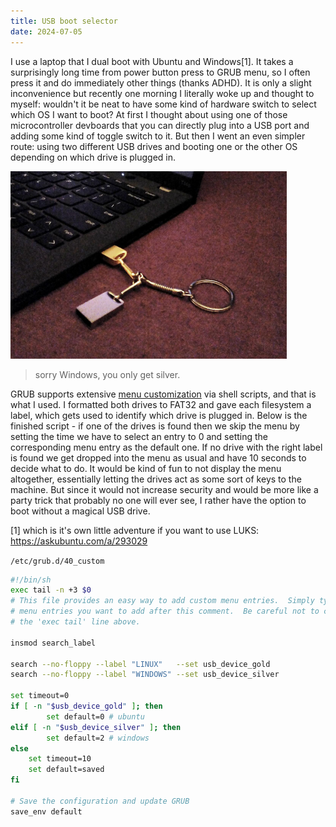 ```yaml
---
title: USB boot selector
date: 2024-07-05
---
```


I use a laptop that I dual boot with Ubuntu and Windows[1]. It takes a surprisingly long time from power button press to GRUB menu, so I often press it and do immediately other things (thanks ADHD). It is only a slight inconvenience but recently one morning I literally woke up and thought to myself: wouldn't it be neat to have some kind of hardware switch to select which OS I want to boot? At first I thought about using one of those microcontroller devboards that you can directly plug into a USB port and adding some kind of toggle switch to it. But then I went an even simpler route: using two different USB drives and booting one or the other OS depending on which drive is plugged in.

![A photo of the two small usb drives on a keychain ring, one of them is plugged in](usbkey.png)
> sorry Windows, you only get silver.

GRUB supports extensive [menu customization](https://help.ubuntu.com/community/Grub2/CustomMenus) via shell scripts, and that is what I used. I formatted both drives to FAT32 and gave each filesystem a label, which gets used to identify which drive is plugged in. Below is the finished script - if one of the drives is found then we skip the menu by setting the time we have to select an entry to 0 and setting the corresponding menu entry as the default one. If no drive with the right label is found we get dropped into the menu as usual and have 10 seconds to decide what to do. It would be kind of fun to not display the menu altogether, essentially letting the drives act as some sort of keys to the machine. But since it would not increase security and would be more like a party trick that probably no one will ever see, I rather have the option to boot without a magical USB drive.

[1] which is it's own little adventure if you want to use LUKS: https://askubuntu.com/a/293029

`/etc/grub.d/40_custom`
```sh
#!/bin/sh
exec tail -n +3 $0
# This file provides an easy way to add custom menu entries.  Simply type the
# menu entries you want to add after this comment.  Be careful not to change
# the 'exec tail' line above.

insmod search_label

search --no-floppy --label "LINUX"   --set usb_device_gold
search --no-floppy --label "WINDOWS" --set usb_device_silver

set timeout=0
if [ -n "$usb_device_gold" ]; then
        set default=0 # ubuntu
elif [ -n "$usb_device_silver" ]; then
        set default=2 # windows
else
    set timeout=10
    set default=saved
fi

# Save the configuration and update GRUB
save_env default
```
